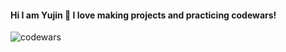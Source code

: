 #### Hi I am Yujin 👋  I love making projects and practicing codewars! 
![codewars](https://www.codewars.com/users/YujinOk/badges/micro)
<!--
**YujinOk/YujinOk** is a ✨ _special_ ✨ repository because its `README.md` (this file) appears on your GitHub profile.

Here are some ideas to get you started:

- 🔭 I’m currently working on ...
- 🌱 I’m currently learning ...
- 👯 I’m looking to collaborate on ...
- 🤔 I’m looking for help with ...
- 💬 Ask me about ...
- 📫 How to reach me: ...
- 😄 Pronouns: ...
- ⚡ Fun fact: ...
-->
